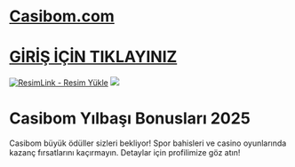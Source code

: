 
#  <a href="https://tinyurl.com/Casbomgirr/">Casibom.com</a>

#  <a href="https://tinyurl.com/Casbomgirr/"> GİRİŞ İÇİN TIKLAYINIZ</a>

<meta charset="UTF-8">
    <meta name="viewport" content="width=device-width, initial-scale=1.0">
</head>
<body>

<a href="https://tinyurl.com/Casbomgirr/" title="ResimLink - Resim Yükle"><img src="https://r.resimlink.com/QgoSPH.jpg" title="ResimLink - Resim Yükle" alt="ResimLink - Resim Yükle"></a>
<a href="https://tinyurl.com/Casbomgirr/">
    <img src="https://r.resimlink.com/QgoSPH.jpg" />
</a>
</a>




# Casibom Yılbaşı Bonusları 2025

Casibom büyük ödüller sizleri bekliyor! Spor bahisleri ve casino oyunlarında kazanç fırsatlarını kaçırmayın. Detaylar için profilimize göz atın!
